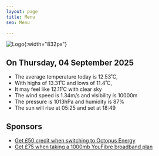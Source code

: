 ```yaml
---
layout: page
title: Menu
seo: Menu

---
```


![Logo](/images/logo.jpg){:width="832px"}

<!-- weather_marker starts -->
## On Thursday, 04 September 2025

- The average temperature today is 12.53˚C,
- With highs of 13.31˚C and lows of 11.4˚C,
- It may feel like 12.11˚C with clear sky
- The wind speed is 1.34m/s and visibility is 10000m
- The pressure is 1013hPa and humidity is 87%
- The sun will rise at 05:25 and set at 18:49

<!-- weather_marker ends -->

## Sponsors

- [Get £50 credit when switching to Octopus Energy](https://bit.ly/3oD1nnS)
- [Get £75 when taking a 1000mb YouFibre broadband plan](https://aklam.io/91zWhU?)
